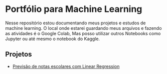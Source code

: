 # Portfólio para Machine Learning
Nesse repositório estou documentando meus projetos e estudos de machine learning. O local onde estarei guardando meus arquivos e fazendo as atividades é o Google Colab, Mas posso utilizar outros Notebooks como Jupyter ou até mesmo o notebook do Kaggle.

## Projetos
- [Previsão de notas escolares com Linear Regression](https://github.com/Arthurads-rj/machine-learning-portf-lio/blob/main/ML1_Notas_de_Alunos.ipynb)

